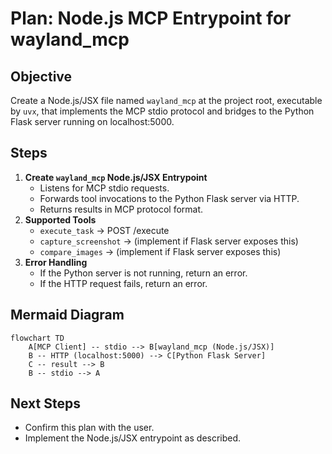 # Plan: Node.js MCP Entrypoint for wayland_mcp

## Objective
Create a Node.js/JSX file named `wayland_mcp` at the project root, executable by `uvx`, that implements the MCP stdio protocol and bridges to the Python Flask server running on localhost:5000.

## Steps
1. **Create `wayland_mcp` Node.js/JSX Entrypoint**
    - Listens for MCP stdio requests.
    - Forwards tool invocations to the Python Flask server via HTTP.
    - Returns results in MCP protocol format.
2. **Supported Tools**
    - `execute_task` → POST /execute
    - `capture_screenshot` → (implement if Flask server exposes this)
    - `compare_images` → (implement if Flask server exposes this)
3. **Error Handling**
    - If the Python server is not running, return an error.
    - If the HTTP request fails, return an error.

## Mermaid Diagram
```mermaid
flowchart TD
    A[MCP Client] -- stdio --> B[wayland_mcp (Node.js/JSX)]
    B -- HTTP (localhost:5000) --> C[Python Flask Server]
    C -- result --> B
    B -- stdio --> A
```

## Next Steps
- Confirm this plan with the user.
- Implement the Node.js/JSX entrypoint as described.